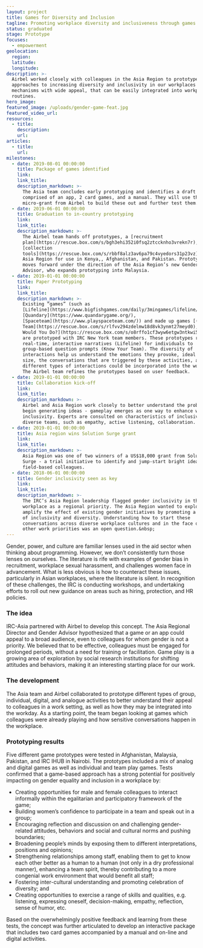 ```yaml
---
layout: project
title: Games for Diversity and Inclusion
tagline: Promoting workplace diversity and inclusiveness through games
status: graduated
stage: Prototype
focuses:
  - empowerment
geolocation:
  region:
  latitude:
  longitude:
description: >-
  Airbel worked closely with colleagues in the Asia Region to prototype
  approaches to increasing diversity and inclusivity in our workplaces through
  mechanisms with wide appeal, that can be easily integrated into workplace
  routines.
hero_image:
featured_image: /uploads/gender-game-feat.jpg
featured_video_url:
resources:
  - title:
    description:
    url:
articles:
  - title:
    url:
milestones:
  - date: 2019-08-01 00:00:00
    title: Package of games identified
    link:
    link_title:
    description_markdown: >-
      The Asia team concludes early prototyping and identifies a draft concept,
      comprised of an app, 2 card games, and a manual. They will use the
      micro-grant from Airbel to build these out and further test them.
  - date: 2019-06-01 00:00:00
    title: Graduation to in-country prototyping
    link:
    link_title:
    description_markdown: >-
      The Airbel team hands off prototypes, a [recruitment
      plan](https://rescue.box.com/s/bgh3ehi352i0fsq2ztccknho3vrekn7r), and data
      [collection
      tools](https://rescue.box.com/s/rbbf8alz3av6pa79c4vyedors31p23vz) to the
      Asia Region for use in Kenya,, Afghanistan, and Pakistan. Prototyping
      moves forward under the direction of the Asia Region’s new Gender Regional
      Advisor, who expands prototyping into Malaysia.
  - date: 2019-01-01 00:00:00
    title: Paper Prototyping
    link:
    link_title:
    description_markdown: >-
      Existing “games” (such as
      [Lifeline](https://www.bigfishgames.com/daily/3mingames/lifeline/games),
      [Quandary](https://www.quandarygame.org/),
      [Spaceteam](https://www.playspaceteam.com/)) and made up games [(Know Your
      Team](https://rescue.box.com/s/rlfvv294zdelmw18d8vk3ynmt27meyd0), [What
      Would You Do?](https://rescue.box.com/s/o8rffo1cf3wyw6etgw3ntkwi55q4ee2g))
      are prototyped with IRC New York team members. These prototypes range from
      real-time, interactive narratives (Lifeline) for individuals to
      group-based question prompts (Know Your Team). The diversity of
      interactions help us understand the emotions they provoke, ideal group
      size, the conversations that are triggered by these activities, and how
      different types of interactions could be incorporated into the workplace.
      The Airbel team refines the prototypes based on user feedback.
  - date: 2019-01-01 00:00:00
    title: Collaboration kick-off
    link:
    link_title:
    description_markdown: >-
      Airbel and Asia Region work closely to better understand the problem and
      begin generating ideas - gameplay emerges as one way to enhance workplace
      inclusivity. Experts are consulted on characteristics of inclusive and
      diverse teams, such as empathy, active listening, collaboration.
  - date: 2019-01-01 00:00:00
    title: Asia region wins Solution Surge grant
    link:
    link_title:
    description_markdown: >-
      Asia Region was one of two winners of a US$18,000 grant from Solutions
      Surge - a trial initiative to identify and jump-start bright ideas from
      field-based colleagues.
  - date: 2018-06-01 00:00:00
    title: Gender inclusivity seen as key
    link:
    link_title:
    description_markdown: >-
      The IRC’s Asia Region leadership flagged gender inclusivity in the
      workplace as a regional priority. The Asia Region wanted to explore how to
      amplify the effect of existing gender initiatives by promoting a culture
      of inclusivity and diversity. Understanding how to start these
      conversations across diverse workplace cultures and in the face of myriad
      other work priorities was an open question.&nbsp;
---
```


Gender, power, and culture are familiar lenses used in the aid sector when thinking about programming. However, we don’t consistently turn those lenses on ourselves. The literature is rife with examples of gender bias in recruitment, workplace sexual harassment, and challenges women face in advancement. What is less obvious is how to counteract these issues, particularly in Asian workplaces, where the literature is silent. In recognition of these challenges, the IRC is conducting workshops, and undertaking efforts to roll out new guidance on areas such as hiring, protection, and HR policies.

### The idea

IRC-Asia partnered with Airbel to develop this concept. The Asia Regional Director and Gender Advisor hypothesized that a game or an app could appeal to a broad audience, even to colleagues for whom gender is not a priority. We believed that to be effective, colleagues must be engaged for prolonged periods, without a need for training or facilitation. Game play is a growing area of exploration by social research institutions for shifting attitudes and behaviors, making it an interesting starting place for our work.

### The development

The Asia team and Airbel collaborated to prototype different types of group, individual, digital, and analogue activities to better understand their appeal to colleagues in a work setting, as well as how they may be integrated into the workday. As a starting point, the team began looking at games which colleagues were already playing and how sensitive conversations happen in the workplace.

### Prototyping results

Five different game prototypes were tested in Afghanistan, Malaysia, Pakistan, and IRC IHUB in Nairobi. The prototypes included a mix of analog and digital games as well as individual and team play games. Tests confirmed that a game-based approach has a strong potential for positively impacting on gender equality and inclusion in a workplace by:

* Creating opportunities for male and female colleagues to interact informally within the egalitarian and participatory framework of the game;
* Building women’s confidence to participate in a team and speak out in a group;
* Encouraging reflection and discussion on and challenging gender-related attitudes, behaviors and social and cultural norms and pushing boundaries;
* Broadening people’s minds by exposing them to different interpretations, positions and opinions;
* Strengthening relationships among staff, enabling them to get to know each other better as a human to a human (not only in a dry professional manner), enhancing a team spirit, thereby contributing to a more congenial work environment that would benefit all staff;
* Fostering inter-cultural understanding and promoting celebration of diversity; and
* Creating opportunities to exercise a range of skills and qualities, e.g. listening, expressing oneself, decision-making, empathy, reflection, sense of humor, etc.

Based on the overwhelmingly positive feedback and learning from these tests, the concept was further articulated to develop an interactive package that includes two card games accompanied by a manual and on-line and digital activities.